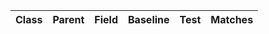 | Class | Parent | Field | Baseline | Test | Matches |
|-------|--------|--------|-----------|------|---------|